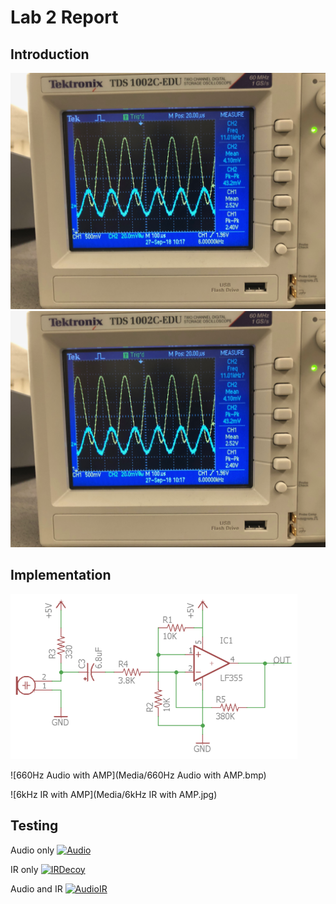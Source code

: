 # Lab 2 Report

## Introduction
![Gain](Media/Gain.jpg)
![Gain](Gain.jpg)


## Implementation
![AmpSchematic](Media/AmpSchematic.PNG)





![660Hz Audio with AMP](Media/660Hz Audio with AMP.bmp)


![6kHz IR with AMP](Media/6kHz IR with AMP.jpg)

## Testing
Audio only
[![Audio](http://img.youtube.com/vi/_ZcNHMHUNOg/0.jpg)](http://www.youtube.com/watch?v=_ZcNHMHUNOg)

IR only
[![IRDecoy](http://img.youtube.com/vi/bU6DcMbJmxA/0.jpg)](http://www.youtube.com/watch?v=bU6DcMbJmxA)

Audio and IR
[![AudioIR](http://img.youtube.com/vi/3XAn1rwMJDE/0.jpg)](http://www.youtube.com/watch?v=3XAn1rwMJDE)


